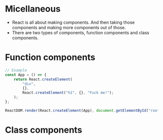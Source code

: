 # Micellaneous
- React is all about making components. And then taking those components and making more components out of those.
- There are two types of components, function components and class components.

# Function components
```javascript
// Example
const App = () => {
    return React.createElement(
        "div",
        {},
        React.createElement("h1", {}, "Fuck me!");
    );
};

ReactDOM.render(React.createElement(App), document.getElementById("root"));
```
# Class components